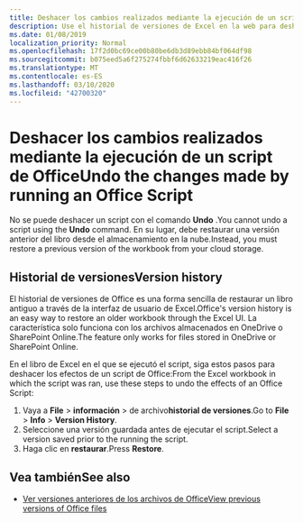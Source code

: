 ```yaml
---
title: Deshacer los cambios realizados mediante la ejecución de un script de Office
description: Use el historial de versiones de Excel en la web para deshacer los cambios realizados mediante la ejecución de un script.
ms.date: 01/08/2019
localization_priority: Normal
ms.openlocfilehash: 17f2d0bc69ce00b80be6db3d89ebb84bf064df98
ms.sourcegitcommit: b075eed5a6f275274fbbf6d62633219eac416f26
ms.translationtype: MT
ms.contentlocale: es-ES
ms.lasthandoff: 03/10/2020
ms.locfileid: "42700320"
---
```

# <a name="undo-the-changes-made-by-running-an-office-script"></a><span data-ttu-id="8165c-103">Deshacer los cambios realizados mediante la ejecución de un script de Office</span><span class="sxs-lookup"><span data-stu-id="8165c-103">Undo the changes made by running an Office Script</span></span>

<span data-ttu-id="8165c-104">No se puede deshacer un script con el comando **Undo** .</span><span class="sxs-lookup"><span data-stu-id="8165c-104">You cannot undo a script using the **Undo** command.</span></span> <span data-ttu-id="8165c-105">En su lugar, debe restaurar una versión anterior del libro desde el almacenamiento en la nube.</span><span class="sxs-lookup"><span data-stu-id="8165c-105">Instead, you must restore a previous version of the workbook from your cloud storage.</span></span>

## <a name="version-history"></a><span data-ttu-id="8165c-106">Historial de versiones</span><span class="sxs-lookup"><span data-stu-id="8165c-106">Version history</span></span>

<span data-ttu-id="8165c-107">El historial de versiones de Office es una forma sencilla de restaurar un libro antiguo a través de la interfaz de usuario de Excel.</span><span class="sxs-lookup"><span data-stu-id="8165c-107">Office's version history is an easy way to restore an older workbook through the Excel UI.</span></span> <span data-ttu-id="8165c-108">La característica solo funciona con los archivos almacenados en OneDrive o SharePoint Online.</span><span class="sxs-lookup"><span data-stu-id="8165c-108">The feature only works for files stored in OneDrive or SharePoint Online.</span></span>

<span data-ttu-id="8165c-109">En el libro de Excel en el que se ejecutó el script, siga estos pasos para deshacer los efectos de un script de Office:</span><span class="sxs-lookup"><span data-stu-id="8165c-109">From the Excel workbook in which the script was ran, use these steps to undo the effects of an Office Script:</span></span>

1. <span data-ttu-id="8165c-110">Vaya a **File** > **información** > de archivo**historial de versiones**.</span><span class="sxs-lookup"><span data-stu-id="8165c-110">Go to **File** > **Info** > **Version History**.</span></span>
2. <span data-ttu-id="8165c-111">Seleccione una versión guardada antes de ejecutar el script.</span><span class="sxs-lookup"><span data-stu-id="8165c-111">Select a version saved prior to the running the script.</span></span>
3. <span data-ttu-id="8165c-112">Haga clic en **restaurar**.</span><span class="sxs-lookup"><span data-stu-id="8165c-112">Press **Restore**.</span></span>

## <a name="see-also"></a><span data-ttu-id="8165c-113">Vea también</span><span class="sxs-lookup"><span data-stu-id="8165c-113">See also</span></span>

- [<span data-ttu-id="8165c-114">Ver versiones anteriores de los archivos de Office</span><span class="sxs-lookup"><span data-stu-id="8165c-114">View previous versions of Office files</span></span>](https://support.office.com/article/View-previous-versions-of-Office-files-5c1e076f-a9c9-41b8-8ace-f77b9642e2c2#ID0EABBAAA=Web)
